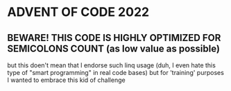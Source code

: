 # ADVENT OF CODE 2022

## BEWARE! THIS CODE IS HIGHLY OPTIMIZED FOR SEMICOLONS COUNT (as low value as possible)
but this doen't mean that I endorse such linq usage (duh, I even hate this type of "smart programming" in real code bases) but for 'training' purposes I wanted to embrace this kid of challenge 
